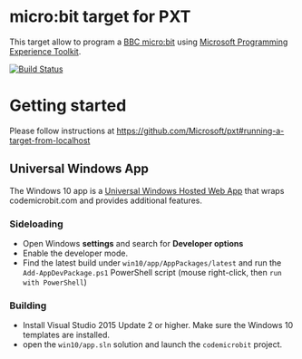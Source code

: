 # micro:bit target for PXT

This target allow to program a [BBC micro:bit](https://www.microbit.co.uk/) using 
[Microsoft Programming Experience Toolkit](https://github.com/Microsoft/pxt).

[![Build Status](https://travis-ci.org/Microsoft/pxt-microbit.svg?branch=master)](https://travis-ci.org/Microsoft/pxt-microbit)

# Getting started

Please follow instructions at https://github.com/Microsoft/pxt#running-a-target-from-localhost 

## Universal Windows App

The Windows 10 app is a [Universal Windows Hosted Web App](https://microsoftedge.github.io/WebAppsDocs/en-US/win10/CreateHWA.htm)
that wraps codemicrobit.com and provides additional features.

### Sideloading

* Open Windows **settings** and search for **Developer options**
* Enable the developer mode.
* Find the latest build under ``win10/app/AppPackages/latest`` and run the ``Add-AppDevPackage.ps1`` PowerShell script (mouse right-click, then `run with PowerShell`)

### Building

* Install Visual Studio 2015 Update 2 or higher. Make sure the Windows 10 templates are installed.
* open the ``win10/app.sln`` solution and launch the ``codemicrobit`` project.
